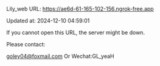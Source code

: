 Lily_web URL: https://ae6d-61-165-102-156.ngrok-free.app

Updated at: 2024-12-10 04:59:01

If you cannot open this URL, the server might be down.

Please contact: 

goley04@foxmail.com Or Wechat:GL_yeaH